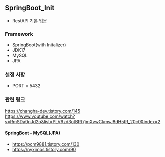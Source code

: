 ## SpringBoot_Init 
- RestAPI 기본 입문  

### Framework 
- SpringBoot(with Initalizer)
- JDK17
- MySQL
- JPA


### 설정 사항 
- PORT = 5432

### 관련 링크 
https://changha-dev.tistory.com/145  
https://www.youtube.com/watch?v=RmSDa0nJd2o&list=PLV9zd3otBRt7jmXvwCkmvJ8dH5tR_20c0&index=2

#### SpringBoot - MySQL(JPA)
- https://pcm9881.tistory.com/130
- https://nyximos.tistory.com/90